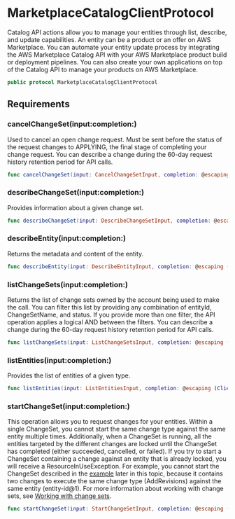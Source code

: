 # MarketplaceCatalogClientProtocol

Catalog API actions allow you to manage your entities through list, describe, and update capabilities. An entity can be a product or an offer on AWS Marketplace. You can automate your entity update process by integrating the AWS Marketplace Catalog API with your AWS Marketplace product build or deployment pipelines. You can also create your own applications on top of the Catalog API to manage your products on AWS Marketplace.

``` swift
public protocol MarketplaceCatalogClientProtocol 
```

## Requirements

### cancelChangeSet(input:completion:)

Used to cancel an open change request. Must be sent before the status of the request changes to APPLYING, the final stage of completing your change request. You can describe a change during the 60-day request history retention period for API calls.

``` swift
func cancelChangeSet(input: CancelChangeSetInput, completion: @escaping (ClientRuntime.SdkResult<CancelChangeSetOutputResponse, CancelChangeSetOutputError>) -> Void)
```

### describeChangeSet(input:completion:)

Provides information about a given change set.

``` swift
func describeChangeSet(input: DescribeChangeSetInput, completion: @escaping (ClientRuntime.SdkResult<DescribeChangeSetOutputResponse, DescribeChangeSetOutputError>) -> Void)
```

### describeEntity(input:completion:)

Returns the metadata and content of the entity.

``` swift
func describeEntity(input: DescribeEntityInput, completion: @escaping (ClientRuntime.SdkResult<DescribeEntityOutputResponse, DescribeEntityOutputError>) -> Void)
```

### listChangeSets(input:completion:)

Returns the list of change sets owned by the account being used to make the call. You can filter this list by providing any combination of entityId, ChangeSetName, and status. If you provide more than one filter, the API operation applies a logical AND between the filters. You can describe a change during the 60-day request history retention period for API calls.

``` swift
func listChangeSets(input: ListChangeSetsInput, completion: @escaping (ClientRuntime.SdkResult<ListChangeSetsOutputResponse, ListChangeSetsOutputError>) -> Void)
```

### listEntities(input:completion:)

Provides the list of entities of a given type.

``` swift
func listEntities(input: ListEntitiesInput, completion: @escaping (ClientRuntime.SdkResult<ListEntitiesOutputResponse, ListEntitiesOutputError>) -> Void)
```

### startChangeSet(input:completion:)

This operation allows you to request changes for your entities. Within a single ChangeSet, you cannot start the same change type against the same entity multiple times. Additionally, when a ChangeSet is running, all the entities targeted by the different changes are locked until the ChangeSet has completed (either succeeded, cancelled, or failed). If you try to start a ChangeSet containing a change against an entity that is already locked, you will receive a ResourceInUseException. For example, you cannot start the ChangeSet described in the [example](https://docs.aws.amazon.com/marketplace-catalog/latest/api-reference/API_StartChangeSet.html#API_StartChangeSet_Examples) later in this topic, because it contains two changes to execute the same change type (AddRevisions) against the same entity (entity-id@1). For more information about working with change sets, see [ Working with change sets](https://docs.aws.amazon.com/marketplace-catalog/latest/api-reference/welcome.html#working-with-change-sets).

``` swift
func startChangeSet(input: StartChangeSetInput, completion: @escaping (ClientRuntime.SdkResult<StartChangeSetOutputResponse, StartChangeSetOutputError>) -> Void)
```

